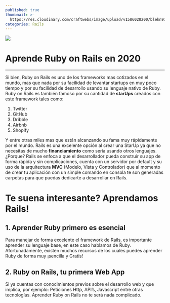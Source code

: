 ```yaml
---
published: true
thumbnail: >-
  https://res.cloudinary.com/craftwebs/image/upload/v1586028200/blekn91890-9-1/blgs-img76/2785.png
categories: Rails
---
```

![](https://res.cloudinary.com/craftwebs/image/upload/v1586028200/blekn91890-9-1/blgs-img76/2785.png)
# Aprende Ruby on Rails en 2020
----

Si bien, Ruby on Rails es uno de los frameworks mas cotizados en el mundo, mas que nada por su facilidad de levantar startups en muy poco tiempo y por su facilidad de desarrollo usando su lenguaje nativo de Ruby. Ruby on Rails es también famoso por su cantidad de **starUps** creados con este framework tales como:

1. Twitter
2. GitHub
3. Dribble
4. Airbnb
5. Shopify


Y entre otras miles mas que están alcanzando su fama muy rápidamente por el mundo. Rails es una excelente opción al crear una StarUp ya que no necesitas de mucho **financiamiento** como sería usando otros lenguajes. ¿Porque? Rails se enfoca a que el desarrollador pueda construir su app de forma rápida y sin complicaciones, cuenta con un servidor por default y su uso de la arquitectura **MVC** (Modelo, Vista y Controlador) que al momento de crear tu aplicación con un simple comando en consola te son generadas carpetas para que puedas dedicarte a desarrollar en Rails.

# Te suena interesante? Aprendamos Rails!


## 1.  Aprender Ruby primero es esencial 

Para manejar de forma excelente el framework de Rails, es importante aprender su lenguaje base, en este caso hablamos de Ruby. Afortunadamente, existen muchos recursos de los cuales puedes aprender Ruby de forma muy ¡sencilla y Gratis!



## 2.  Ruby on Rails, tu primera Web App

Si ya cuentas con conocimientos previos sobre el desarrollo web y que implica, por ejemplo: Peticiones Http, API’s, Javascript entre otras tecnologías. Aprender Ruby on Rails no te será nada complicado.

